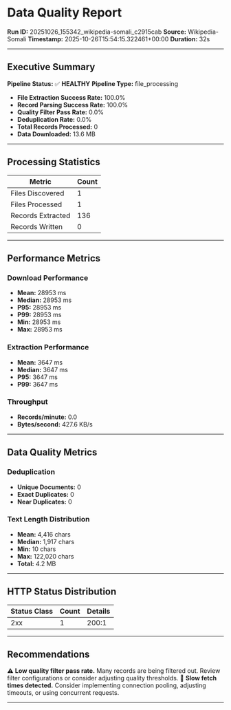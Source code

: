 # Data Quality Report

**Run ID:** 20251026_155342_wikipedia-somali_c2915cab
**Source:** Wikipedia-Somali
**Timestamp:** 2025-10-26T15:54:15.322461+00:00
**Duration:** 32s

---

## Executive Summary

**Pipeline Status:** ✅ **HEALTHY**
**Pipeline Type:** file_processing

- **File Extraction Success Rate:** 100.0%
- **Record Parsing Success Rate:** 100.0%
- **Quality Filter Pass Rate:** 0.0%
- **Deduplication Rate:** 0.0%
- **Total Records Processed:** 0
- **Data Downloaded:** 13.6 MB

---

## Processing Statistics

| Metric | Count |
|--------|-------|
| Files Discovered | 1 |
| Files Processed | 1 |
| Records Extracted | 136 |
| Records Written | 0 |

---

## Performance Metrics

### Download Performance

- **Mean:** 28953 ms
- **Median:** 28953 ms
- **P95:** 28953 ms
- **P99:** 28953 ms
- **Min:** 28953 ms
- **Max:** 28953 ms

### Extraction Performance

- **Mean:** 3647 ms
- **Median:** 3647 ms
- **P95:** 3647 ms
- **P99:** 3647 ms

### Throughput

- **Records/minute:** 0.0
- **Bytes/second:** 427.6 KB/s

---

## Data Quality Metrics

### Deduplication

- **Unique Documents:** 0
- **Exact Duplicates:** 0
- **Near Duplicates:** 0

### Text Length Distribution

- **Mean:** 4,416 chars
- **Median:** 1,917 chars
- **Min:** 10 chars
- **Max:** 122,020 chars
- **Total:** 4.2 MB

---

## HTTP Status Distribution

| Status Class | Count | Details |
|--------------|-------|---------|
| 2xx | 1 | 200:1 |

---

## Recommendations

⚠️ **Low quality filter pass rate.** Many records are being filtered out. Review filter configurations or consider adjusting quality thresholds.
🐢 **Slow fetch times detected.** Consider implementing connection pooling, adjusting timeouts, or using concurrent requests.

---
